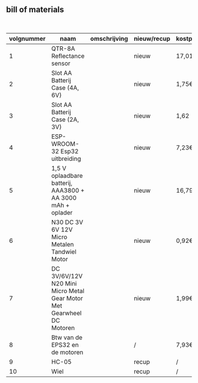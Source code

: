 ## bill of materials
<br />

|volgnummer|naam|omschrijving|nieuw/recup|kostprijs/stuk|aantal|subtotaal|
|----------|----|------------|-----------|---------|------|---------|
|         1| QTR-8A Reflectance sensor || nieuw | 17,01€ | 2 | 34,02€ |
|         2| Slot AA Batterij Case (4A, 6V) || nieuw |1,75€ | 2 | 3,5€ |
|         3| Slot AA Batterij Case (2A, 3V) ||nieuw |1,62|€| 2 |3,24€|
|         4| ESP-WROOM-32 Esp32 uitbreiding || nieuw |7,23€| 1 |7,23€|
|         5| 1,5 V oplaadbare batterij, AAA3800 + AA 3000 mAh + oplader ||nieuw |16,79€| 1 |16,79€|
|         6| N30 DC 3V 6V 12V Micro Metalen Tandwiel Motor || nieuw | 0,92€ | 1 | 0,92€ |
|         7| DC 3V/6V/12V N20 Mini Micro Metal Gear Motor Met Gearwheel DC Motoren || nieuw | 1,99€ | 3 | 5,97€ |
|         8| Btw van de EPS32 en de motoren  ||/| 7,93€ | 1 | 7,93€ |
|         9| HC-05 || recup |/| 1 |/|
|         10| Wiel || recup |/| 2 |/|

